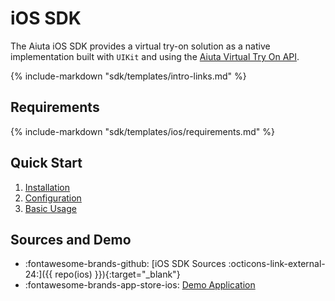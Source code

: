 # iOS SDK

The Aiuta iOS SDK provides a virtual try-on solution as a native implementation built with `UIKit` and using the [Aiuta Virtual Try On API](/api/try-on/index.md).

{% include-markdown "sdk/templates/intro-links.md" %}

## Requirements

{% include-markdown "sdk/templates/ios/requirements.md" %}

## Quick Start

1. [Installation](/sdk/ios/installation.md)
2. [Configuration](/sdk/ios/configuration.md)
3. [Basic Usage](/sdk/ios/basic-usage.md)

## Sources and Demo

<div class="grid cards" markdown>

- :fontawesome-brands-github: [iOS SDK Sources :octicons-link-external-24:]({{ repo(ios) }}){:target="_blank"}
- :fontawesome-brands-app-store-ios: [Demo Application](/sdk/demo-apps.md)

</div>
